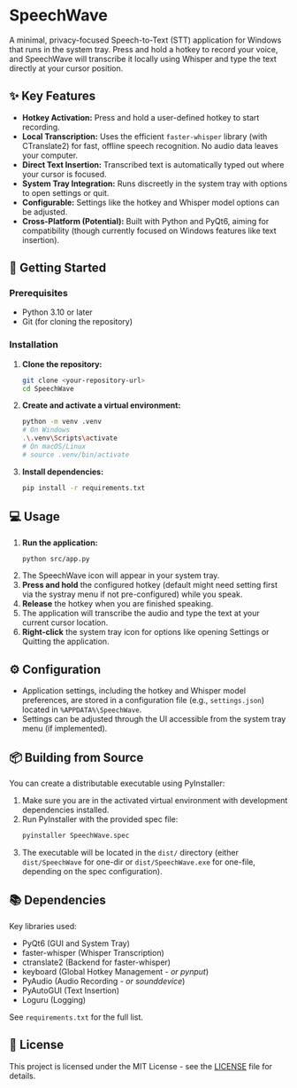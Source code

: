 # SpeechWave

A minimal, privacy-focused Speech-to-Text (STT) application for Windows that runs in the system tray. Press and hold a hotkey to record your voice, and SpeechWave will transcribe it locally using Whisper and type the text directly at your cursor position.

## ✨ Key Features

*   **Hotkey Activation:** Press and hold a user-defined hotkey to start recording.
*   **Local Transcription:** Uses the efficient `faster-whisper` library (with CTranslate2) for fast, offline speech recognition. No audio data leaves your computer.
*   **Direct Text Insertion:** Transcribed text is automatically typed out where your cursor is focused.
*   **System Tray Integration:** Runs discreetly in the system tray with options to open settings or quit.
*   **Configurable:** Settings like the hotkey and Whisper model options can be adjusted.
*   **Cross-Platform (Potential):** Built with Python and PyQt6, aiming for compatibility (though currently focused on Windows features like text insertion).

## 🚀 Getting Started

### Prerequisites

*   Python 3.10 or later
*   Git (for cloning the repository)

### Installation

1.  **Clone the repository:**
    ```bash
    git clone <your-repository-url>
    cd SpeechWave
    ```
2.  **Create and activate a virtual environment:**
    ```bash
    python -m venv .venv
    # On Windows
    .\.venv\Scripts\activate
    # On macOS/Linux
    # source .venv/bin/activate
    ```
3.  **Install dependencies:**
    ```bash
    pip install -r requirements.txt
    ```

## 💻 Usage

1.  **Run the application:**
    ```bash
    python src/app.py
    ```
2.  The SpeechWave icon will appear in your system tray.
3.  **Press and hold** the configured hotkey (default might need setting first via the systray menu if not pre-configured) while you speak.
4.  **Release** the hotkey when you are finished speaking.
5.  The application will transcribe the audio and type the text at your current cursor location.
6.  **Right-click** the system tray icon for options like opening Settings or Quitting the application.

## ⚙️ Configuration

*   Application settings, including the hotkey and Whisper model preferences, are stored in a configuration file (e.g., `settings.json`) located in `%APPDATA%\SpeechWave`.
*   Settings can be adjusted through the UI accessible from the system tray menu (if implemented).

## 📦 Building from Source

You can create a distributable executable using PyInstaller:

1.  Make sure you are in the activated virtual environment with development dependencies installed.
2.  Run PyInstaller with the provided spec file:
    ```bash
    pyinstaller SpeechWave.spec
    ```
3.  The executable will be located in the `dist/` directory (either `dist/SpeechWave` for one-dir or `dist/SpeechWave.exe` for one-file, depending on the spec configuration).

## 📚 Dependencies

Key libraries used:

*   PyQt6 (GUI and System Tray)
*   faster-whisper (Whisper Transcription)
*   ctranslate2 (Backend for faster-whisper)
*   keyboard (Global Hotkey Management - *or pynput*)
*   PyAudio (Audio Recording - *or sounddevice*)
*   PyAutoGUI (Text Insertion)
*   Loguru (Logging)

See `requirements.txt` for the full list.

## 📄 License

This project is licensed under the MIT License - see the [LICENSE](LICENSE) file for details.

